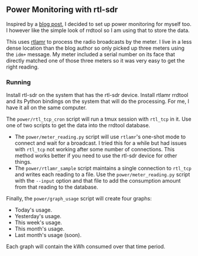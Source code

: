 ## Power Monitoring with rtl-sdr

Inspired by a [blog post][kroy], I decided to set up power monitoring for myself too.
I however like the simple look of rrdtool so I am using that to store the data.

This uses [rtlamr][rtlamr] to process the radio broadcasts by the meter.
I live in a less dense location than the blog author so only picked up three meters using the `idm+` message.
My meter included a serial number on its face that directly matched one of those three meters so it was very easy to get the right reading.

### Running

Install rtl-sdr on the system that has the rtl-sdr device.
Install rtlamr rrdtool and its Python bindings on the system that will do the processing.
For me, I have it all on the same computer.

The `power/rtl_tcp_cron` script will run a tmux session with `rtl_tcp` in it.
Use one of two scripts to get the data into the rrdtool database.

* The `power/meter_reading.py` script will use `rtlamr`'s one-shot mode to connect and wait for a broadcast.
  I tried this for a while but had issues with `rtl_tcp` not working after some number of connections.
  This method works better if you need to use the rtl-sdr device for other things.
* The `power/rtlamr_sample` script maintains a single connection to `rtl_tcp` and writes each reading to a file.
  Use the `power/meter_reading.py` script with the `--input` option and that file to add the consumption amount from that reading to the database.

Finally, the `power/graph_usage` script will create four graphs:
* Today's usage.
* Yesterday's usage.
* This week's usage.
* This month's usage.
* Last month's usage (soon).

Each graph will contain the kWh consumed over that time period.

[kroy]: https://blog.kroy.io/monitoring-home-power-consumption-for-less-than-25/
[rtlamr]: https://github.com/bemasher/rtlamr
[rtl-sdr]: https://osmocom.org/projects/rtl-sdr/wiki/Rtl-sdr
